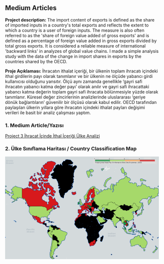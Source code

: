 ## Medium Articles

**Project description:** The import content of exports is defined as the share of imported inputs in a country's total exports and reflects the extent to which a country is a user of foreign inputs. The measure is also often referred to as the 'share of foreign value added of gross exports' and is defined as a percentage of foreign value added in gross exports divided by total gross exports. It is considered a reliable measure of international 'backward links' in analyzes of global value chains.
I made a simple analysis study with the data of the change in import shares in exports by the countries shared by the OECD.

**Proje Açıklaması:**
İhracatın ithalat içeriği, bir ülkenin toplam ihracatı içindeki ithal girdilerin payı olarak tanımlanır ve bir ülkenin ne ölçüde yabancı girdi kullanıcısı olduğunu yansıtır. Ölçü aynı zamanda genellikle ‘gayri safi ihracatın yabancı katma değer payı’ olarak anılır ve gayri safi ihracattaki yabancı katma değerin toplam gayri safi ihracata bölünmesiyle yüzde olarak tanımlanır. Küresel değer zincirlerinin analizlerinde uluslararası ‘geriye dönük bağlantıların’ güvenilir bir ölçüsü olarak kabul edilir.
OECD tarafından paylaşılan ülkerin yıllara göre ihracatın içindeki ithalat payları değişimi verileri ile basit bir analiz çalışması yaptım.



### 1. Medium Article/Yazısı

[Project 3 İhracat İçinde İthal İçeriği Ülke Analizi](https://medium.com/@mustafaaskin1981/i̇hracat-i̇çinde-i̇thal-i̇çeriği-ülke-analizi-df5993653aaf)



### 2. Ülke Sınıflama Haritası / Country Classification Map

<img src="../images/Harita_1.png?raw=true"/>

